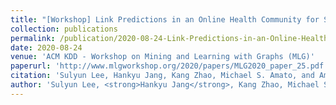 ```yaml
---
title: "[Workshop] Link Predictions in an Online Health Community for Smoking Cessation"
collection: publications
permalink: /publication/2020-08-24-Link-Predictions-in-an-Online-Health-Community-for-Smoking-Cessation
date: 2020-08-24
venue: 'ACM KDD - Workshop on Mining and Learning with Graphs (MLG)'
paperurl: 'http://www.mlgworkshop.org/2020/papers/MLG2020_paper_25.pdf'
citation: 'Sulyun Lee, Hankyu Jang, Kang Zhao, Michael S. Amato, and Amanda L. Graham. 2020. &quot;Link Predictions in an Online Health Community for Smoking Cessation&quot; <i>In Proceedings of the 15th International Workshop on Mining and Learning with Graphs (MLG)</i>'
author: 'Sulyun Lee, <strong>Hankyu Jang</strong>, Kang Zhao, Michael S. Amato, and Amanda L. Graham'
---
```


